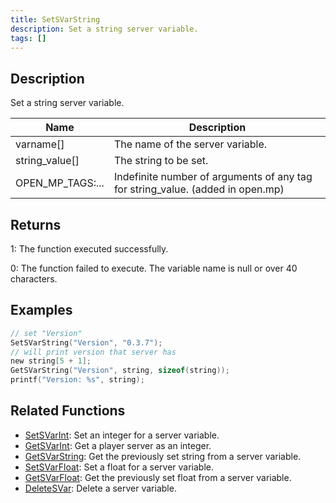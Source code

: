 ```yaml
---
title: SetSVarString
description: Set a string server variable.
tags: []
---
```


<VersionWarn version='SA-MP 0.3.7 R2' />

## Description

Set a string server variable.

| Name             | Description                                                                    |
|------------------|--------------------------------------------------------------------------------|
| varname[]        | The name of the server variable.                                               |
| string_value[]   | The string to be set.                                                          |
| OPEN_MP_TAGS:... | Indefinite number of arguments of any tag for string_value. (added in open.mp) |

## Returns

1: The function executed successfully.

0: The function failed to execute. The variable name is null or over 40 characters.

## Examples

```c
// set "Version"
SetSVarString("Version", "0.3.7");
// will print version that server has
new string[5 + 1];
GetSVarString("Version", string, sizeof(string));
printf("Version: %s", string);
```

## Related Functions

- [SetSVarInt](SetSVarInt): Set an integer for a server variable.
- [GetSVarInt](GetSVarInt): Get a player server as an integer.
- [GetSVarString](GetSVarString): Get the previously set string from a server variable.
- [SetSVarFloat](SetSVarFloat): Set a float for a server variable.
- [GetSVarFloat](GetSVarFloat): Get the previously set float from a server variable.
- [DeleteSVar](DeleteSVar): Delete a server variable.
